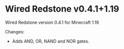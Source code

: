 # Wired Redstone v0.4.1+1.19

Wired Redstone version 0.4.1 for Minecraft 1.19

Changes:

* Adds AND, OR, NAND and NOR gates.

